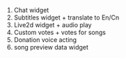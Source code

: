 1) Chat widget
2) Subtitles widget + translate to En/Cn
3) Live2d widget + audio play
4) Custom votes + votes for songs
5) Donation voice acting
6) song preview data widget